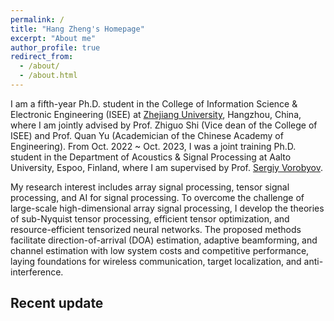 ```yaml
---
permalink: /
title: "Hang Zheng's Homepage"
excerpt: "About me"
author_profile: true
redirect_from: 
  - /about/
  - /about.html
---
```


I am a fifth-year Ph.D. student in the College of Information Science & Electronic Engineering (ISEE) at [Zhejiang University](https://www.zju.edu.cn/english/), Hangzhou, China, where I am jointly advised by Prof. Zhiguo Shi (Vice dean of the College of ISEE) and Prof. Quan Yu (Academician of the Chinese Academy of Engineering). From Oct. 2022 ~ Oct. 2023, I was a joint training Ph.D. student in the Department of Acoustics & Signal Processing at Aalto University, Espoo, Finland, where I am supervised by Prof. [Sergiy Vorobyov](https://users.aalto.fi/~vorobys1/). 

My research interest includes array signal processing, tensor signal processing, and AI for signal processing. To overcome the challenge of large-scale high-dimensional array signal processing, I develop the theories of sub-Nyquist tensor processing, efficient tensor optimization, and resource-efficient tensorized neural networks. The proposed methods facilitate direction-of-arrival (DOA) estimation, adaptive beamforming, and channel estimation with low system costs and competitive performance, laying foundations for wireless communication, target localization, and anti-interference.

Recent update
---------


